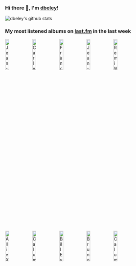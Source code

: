 ### Hi there 👋, I'm [dbeley](https://dbeley.ovh/en)!

![dbeley's github stats](https://github-readme-stats.vercel.app/api?username=dbeley)

### My most listened albums on [last.fm](https://www.last.fm/user/d_beley) in the last week

[<img src='https://lastfm.freetls.fastly.net/i/u/300x300/82a8b3e6ca314648ae01d7f8e5512b5f.jpg' width='16%' height='16%' alt='Jean-Philippe Goude - Goude: Aux solitudes'>](https://www.last.fm/music/jean-philippe%2bgoude/goude%253a%2baux%2bsolitudes)&nbsp;
[<img src='https://lastfm.freetls.fastly.net/i/u/300x300/fa8aa6b3a9381871d7b0050f0dd2155a.jpg' width='16%' height='16%' alt='Carly Rae Jepsen - The Loveliest Time'>](https://www.last.fm/music/carly%2brae%2bjepsen/the%2bloveliest%2btime)&nbsp;
[<img src='https://lastfm.freetls.fastly.net/i/u/300x300/f60315f8e59644bbc4c63839afeff78b.jpg' width='16%' height='16%' alt='Frànçois & The Atlas Mountains - Piano Ombre'>](https://www.last.fm/music/fr%25c3%25a0n%25c3%25a7ois%2b%2526%2bthe%2batlas%2bmountains/piano%2bombre)&nbsp;
[<img src='https://lastfm.freetls.fastly.net/i/u/300x300/a8adbbebe60860797ecdcc64db8d5abe.jpg' width='16%' height='16%' alt='Jean-Philippe Goude - Goude: Rock de chambre'>](https://www.last.fm/music/jean-philippe%2bgoude/goude%253a%2brock%2bde%2bchambre)&nbsp;
[<img src='https://lastfm.freetls.fastly.net/i/u/300x300/3fef92b5b495c9f627136789cd811b59.jpg' width='16%' height='16%' alt='Remi Wolf - Juno'>](https://www.last.fm/music/remi%2bwolf/juno)&nbsp;
<br>
[<img src='https://lastfm.freetls.fastly.net/i/u/300x300/9bc4e8d03571689a6a7e2c82707fc566.jpg' width='16%' height='16%' alt='Allie X - Cape God'>](https://www.last.fm/music/allie%2bx/cape%2bgod)&nbsp;
[<img src='https://lastfm.freetls.fastly.net/i/u/300x300/b986d85afe18796a5d02598a34a4f961.jpg' width='16%' height='16%' alt='Calum Bowen - Pikuniku'>](https://www.last.fm/music/calum%2bbowen/pikuniku)&nbsp;
[<img src='https://lastfm.freetls.fastly.net/i/u/300x300/8896ba1ea70c40337f2caba67ef0c23a.jpg' width='16%' height='16%' alt='Bill Evans - You Must Believe In Spring (Remastered Version)'>](https://www.last.fm/music/bill%2bevans/you%2bmust%2bbelieve%2bin%2bspring%2b%2528remastered%2bversion%2529)&nbsp;
[<img src='https://lastfm.freetls.fastly.net/i/u/300x300/5fa9fd72ab1dbbba1f914d061763df34.jpg' width='16%' height='16%' alt='Bruno Pernadas - Those who throw objects at the crocodiles will be asked to retrieve them'>](https://www.last.fm/music/bruno%2bpernadas/those%2bwho%2bthrow%2bobjects%2bat%2bthe%2bcrocodiles%2bwill%2bbe%2basked%2bto%2bretrieve%2bthem)&nbsp;
[<img src='https://lastfm.freetls.fastly.net/i/u/300x300/f38c90bcbecd8a6fd56decdf23f4f88a.jpg' width='16%' height='16%' alt='Calum Bowen - Pikuniku (Original Soundtrack)'>](https://www.last.fm/music/calum%2bbowen/pikuniku%2b%2528original%2bsoundtrack%2529)&nbsp;
<br>
